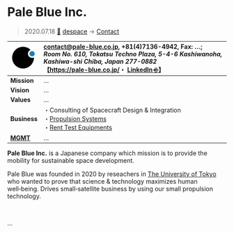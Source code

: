 # Pale Blue Inc.
> 2020.07.18 [🚀](../../index/index.md) [despace](../index.md) → [Contact](../contact.md)

|[![](../f/contact/p/pale_blue_inc_logo1_thumb.webp)](../f/contact/p/pale_blue_inc_logo1.webp)|<contact@pale-blue.co.jp>, +81(4)7136-4942, Fax: …;<br> *Room No. 610, Tokatsu Techno Plaza, 5-4-6 Kashiwanoha, Kashiwa-shi Chiba, Japan 277-0882*<br> 【<https://pale-blue.co.jp/>・ [LinkedIn ⎆](https://www.linkedin.com/company/pale-blue-inc/)】|
|:--|:--|
|**Mission**|…|
|**Vision**|…|
|**Values**|…|
|**Business**|・Consulting of Spacecraft Design & Integration<br> ・[Propulsion Systems](../ps.md)<br> ・[Rent Test Equipments](../test.md)|
|**[MGMT](../mgmt.md)**|…|

**Pale Blue Inc.** is a Japanese company which mission is to provide the mobility for sustainable space development.

Pale Blue was founded in 2020 by reseachers in [The University of Tokyo](tokyo_univ.md) who wanted to prove that science & technology maximizes human well‑being. Drives small‑satellite business by using our small propulsion technology.

<p style="page-break-after:always"> </p>

…

